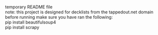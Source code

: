 temporary README file  
note: this project is designed for decklists from the tappedout.net domain  
before running make sure you have ran the following:  
    pip install beautifulsoup4  
    pip install scrapy
